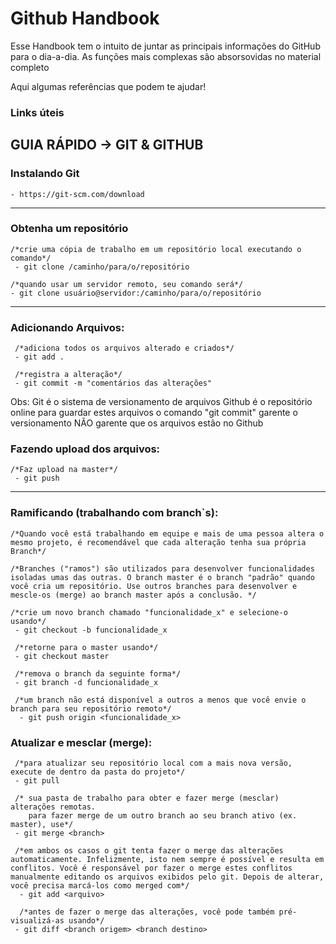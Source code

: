 # Github Handbook

Esse Handbook tem o intuito de juntar as principais informações do GitHub para o dia-a-dia. As funções mais complexas são absorsovidas no material completo

Aqui algumas referências que podem te ajudar!

### Links úteis

## GUIA RÁPIDO -> GIT & GITHUB

### Instalando Git

    - https://git-scm.com/download

---

### Obtenha um repositório

    /*crie uma cópia de trabalho em um repositório local executando o comando*/
     - git clone /caminho/para/o/repositório

    /*quando usar um servidor remoto, seu comando será*/
    - git clone usuário@servidor:/caminho/para/o/repositório

---

### Adicionando Arquivos:

     /*adiciona todos os arquivos alterado e criados*/
     - git add .

     /*registra a alteração*/
     - git commit -m "comentários das alterações"

Obs: Git é o sistema de versionamento de arquivos Github é o repositório online para guardar estes arquivos
o comando "git commit" garente o versionamento NÃO garente que os arquivos estão no Github

### Fazendo upload dos arquivos:

    /*Faz upload na master*/
     - git push

---

### Ramificando (trabalhando com branch`s):

    /*Quando você está trabalhando em equipe e mais de uma pessoa altera o mesmo projeto, é recomendável que cada alteração tenha sua própria Branch*/

    /*Branches ("ramos") são utilizados para desenvolver funcionalidades isoladas umas das outras. O branch master é o branch "padrão" quando você cria um repositório. Use outros branches para desenvolver e mescle-os (merge) ao branch master após a conclusão. */

    /*crie um novo branch chamado "funcionalidade_x" e selecione-o usando*/
     - git checkout -b funcionalidade_x

     /*retorne para o master usando*/
     - git checkout master

     /*remova o branch da seguinte forma*/
     - git branch -d funcionalidade_x

     /*um branch não está disponível a outros a menos que você envie o branch para seu repositório remoto*/
      - git push origin <funcionalidade_x>

### Atualizar e mesclar (merge):

     /*para atualizar seu repositório local com a mais nova versão, execute de dentro da pasta do projeto*/
     - git pull

     /* sua pasta de trabalho para obter e fazer merge (mesclar) alterações remotas.
        para fazer merge de um outro branch ao seu branch ativo (ex. master), use*/
     - git merge <branch>

     /*em ambos os casos o git tenta fazer o merge das alterações automaticamente. Infelizmente, isto nem sempre é possível e resulta em conflitos. Você é responsável por fazer o merge estes conflitos manualmente editando os arquivos exibidos pelo git. Depois de alterar, você precisa marcá-los como merged com*/
      - git add <arquivo>

      /*antes de fazer o merge das alterações, você pode também pré-visualizá-as usando*/
     - git diff <branch origem> <branch destino>
